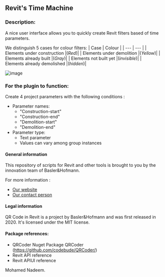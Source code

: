 ## Revit's Time Machine

### Description:
A nice user interface allows you to quickly create Revit filters based of time parameters.

We distinguish 5 cases for colour filters:
| Case | Colour |
| --- | --- |
| Elements under construction |(_Red_)|
| Elements under demolition |(_Yellow_)| 
| Elements already built |(_Gray_)| 
| Elements not built yet |(_invisible_)|
| Elements already demolished |(_hidden_)| 

![image](https://user-images.githubusercontent.com/73463175/99255439-38a92c00-2814-11eb-8415-992489c75cf7.png)


### For the plugin to function:
Create 4 project parameters with the following conditions :
- Parameter names:
  - "Construction-start"
  - "Construction-end"
  - "Demolition-start"
  - "Demolition-end"
- Parameter type:
  - Text parameter
  - Values can vary among group instances
  

#### General information
This repository of scripts for Revit and other tools is brought to you by the innovation team of Basler&Hofmann.

For more information :
- [Our website](https://www.baslerhofmann.ch/)
- [Our contact person](https://www.baslerhofmann.ch/en/metanavigation/contacts/en-ansprechpartner-detailseite/contact/5902.html)

#### Legal information
QR Code in Revit is a project by Basler&Hofmann and was first released in 2020. It's licensed under the MIT license.

#### Package references:
- QRCoder Nuget Package QRCoder (https://github.com/codebude/QRCoder/)
- Revit API reference
- Revit APIUI reference



Mohamed Nadeem.
